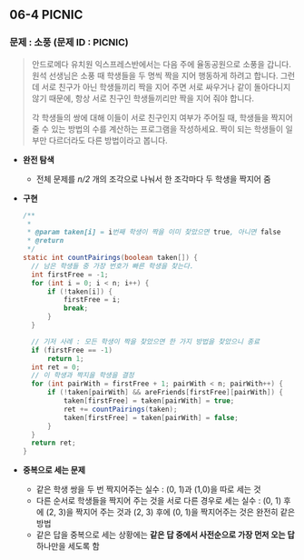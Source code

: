## 06-4 PICNIC

### 문제 : 소풍 (문제 ID : PICNIC)

> 안드로메다 유치원 익스프레스반에서는 다음 주에 율동공원으로 소풍을 갑니다. 원석 선생님은 소풍 때 학생들을 두 명씩 짝을 지어 행동하게 하려고 합니다. 그런데 서로 친구가 아닌 학생들끼리 짝을 지어 주면 서로 싸우거나 같이 돌아다니지 않기 때문에, 항상 서로 친구인 학생들끼리만 짝을 지어 줘야 합니다.
>
> 각 학생들의 쌍에 대해 이들이 서로 친구인지 여부가 주어질 때, 학생들을 짝지어줄 수 있는 방법의 수를 계산하는 프로그램을 작성하세요. 짝이 되는 학생들이 일부만 다르더라도 다른 방법이라고 봅니다. 

- **완전 탐색** 
  - 전체 문제를 *n/2* 개의 조각으로 나눠서 한 조각마다 두 학생을 짝지어 줌 


- **구현**

  ```java
  /**
   * 
   * @param taken[i] = i번째 학생이 짝을 이미 찾았으면 true, 아니면 false
   * @return
   */
  static int countPairings(boolean taken[]) {
  	// 남은 학생들 중 가장 번호가 빠른 학생을 찾는다.
  	int firstFree = -1;
  	for (int i = 0; i < n; i++) {
  		if (!taken[i]) {
  			firstFree = i;
  			break;
  		}
  	}

  	// 기저 사례 : 모든 학생이 짝을 찾았으면 한 가지 방법을 찾았으니 종료
  	if (firstFree == -1)
  		return 1;
  	int ret = 0;
  	// 이 학생과 짝지을 학생을 결정
  	for (int pairWith = firstFree + 1; pairWith < n; pairWith++) {
  		if (!taken[pairWith] && areFriends[firstFree][pairWith]) {
  			taken[firstFree] = taken[pairWith] = true;
  			ret += countPairings(taken);
  			taken[firstFree] = taken[pairWith] = false;
  		}
  	}
  	return ret;
  }
  ```

- **중복으로 세는 문제** 

  - 같은 학생 쌍을 두 번 짝지어주는 실수 : (0, 1)과 (1,0)을 따로 세는 것
  - 다른 순서로 학생들을 짝지어 주는 것을 서로 다른 경우로 세는 실수 : (0, 1) 후에 (2, 3)을 짝지어 주는 것과 (2, 3) 후에 (0, 1)을 짝지어주는 것은 완전히 같은 방법 
  - 같은 답을 중복으로 세는 상황에는 **같은 답 중에서 사전순으로 가장 먼저 오는 답** 하나만을 세도록 함 